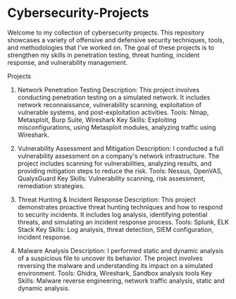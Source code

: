 # Cybersecurity-Projects

Welcome to my collection of cybersecurity projects. This repository showcases a variety of offensive and defensive security techniques, tools, and methodologies that I’ve worked on. The goal of these projects is to strengthen my skills in penetration testing, threat hunting, incident response, and vulnerability management.

Projects
1. Network Penetration Testing
Description: This project involves conducting penetration testing on a simulated network. It includes network reconnaissance, vulnerability scanning, exploitation of vulnerable systems, and post-exploitation activities.
Tools: Nmap, Metasploit, Burp Suite, Wireshark
Key Skills: Exploiting misconfigurations, using Metasploit modules, analyzing traffic using Wireshark.

2. Vulnerability Assessment and Mitigation
Description: I conducted a full vulnerability assessment on a company's network infrastructure. The project includes scanning for vulnerabilities, analyzing results, and providing mitigation steps to reduce the risk.
Tools: Nessus, OpenVAS, QualysGuard
Key Skills: Vulnerability scanning, risk assessment, remediation strategies.

3. Threat Hunting & Incident Response
Description: This project demonstrates proactive threat hunting techniques and how to respond to security incidents. It includes log analysis, identifying potential threats, and simulating an incident response process.
Tools: Splunk, ELK Stack
Key Skills: Log analysis, threat detection, SIEM configuration, incident response.

4. Malware Analysis
Description: I performed static and dynamic analysis of a suspicious file to uncover its behavior. The project involves reversing the malware and understanding its impact on a simulated environment.
Tools: Ghidra, Wireshark, Sandbox analysis tools
Key Skills: Malware reverse engineering, network traffic analysis, static and dynamic analysis.
